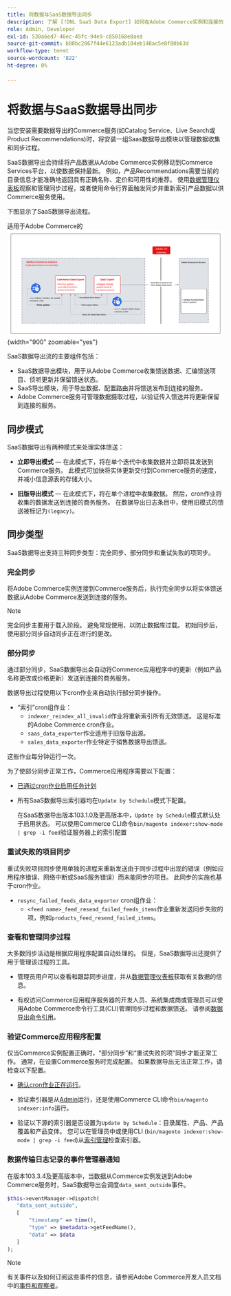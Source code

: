 ```yaml
---
title: 将数据与SaaS数据导出同步
description: 了解 [!DNL SaaS Data Export] 如何在Adobe Commerce实例和连接的SaaS服务之间收集并同步数据。
role: Admin, Developer
exl-id: 530a6ed7-46ec-45fc-94e9-c850168e8aed
source-git-commit: b80bc2867f44e6123adb104eb148ac5e8f80b63d
workflow-type: tm+mt
source-wordcount: '822'
ht-degree: 0%

---
```


# 将数据与SaaS数据导出同步

当您安装需要数据导出的Commerce服务(如Catalog Service、Live Search或Product Recommendations)时，将安装一组Saas数据导出模块以管理数据收集和同步过程。

SaaS数据导出会持续将产品数据从Adobe Commerce实例移动到Commerce Services平台，以使数据保持最新。 例如，产品Recommendations需要当前的目录信息才能准确地返回具有正确名称、定价和可用性的推荐。 使用[数据管理仪表板](https://experienceleague.adobe.com/en/docs/commerce-merchant-services/user-guides/data-services/catalog-sync)观察和管理同步过程，或者使用命令行界面触发同步并重新索引产品数据以供Commerce服务使用。

下图显示了SaaS数据导出流程。

适用于Adobe Commerce的![SaaS数据导出收集和同步流程](assets/data-export-flow.png){width="900" zoomable="yes"}

SaaS数据导出流的主要组件包括：

- SaaS数据导出模块，用于从Adobe Commerce收集馈送数据、汇编馈送项目、侦听更新并保留馈送状态。
- SaaS导出模块，用于导出数据、配置路由并将馈送发布到连接的服务。
- Adobe Commerce服务可管理数据摄取过程，以验证传入馈送并将更新保留到连接的服务。

## 同步模式

SaaS数据导出有两种模式来处理实体馈送：

- **立即导出模式** — 在此模式下，将在单个迭代中收集数据并立即将其发送到Commerce服务。 此模式可加快将实体更新交付到Commerce服务的速度，并减小信息源表的存储大小。

- **旧版导出模式** — 在此模式下，将在单个进程中收集数据。 然后，cron作业将收集的数据发送到连接的商务服务。 在数据导出日志条目中，使用旧模式的馈送被标记为`(legacy)`。

## 同步类型

SaaS数据导出支持三种同步类型：完全同步、部分同步和重试失败的项同步。

### 完全同步

将Adobe Commerce实例连接到Commerce服务后，执行完全同步以将实体馈送数据从Adobe Commerce发送到连接的服务。

>[!NOTE]
>
>完全同步主要用于载入阶段。 避免常规使用，以防止数据库过载。 初始同步后，使用部分同步自动同步正在进行的更改。

### 部分同步

通过部分同步，SaaS数据导出会自动将Commerce应用程序中的更新（例如产品名称更改或价格更新）发送到连接的商务服务。

数据导出过程使用以下cron作业来自动执行部分同步操作。

- “索引”cron组作业：
   - `indexer_reindex_all_invalid`作业将重新索引所有无效馈送。 这是标准的Adobe Commerce cron作业。
   - `saas_data_exporter`作业适用于旧版导出源。
   - `sales_data_exporter`作业特定于销售数据导出馈送。

这些作业每分钟运行一次。

为了使部分同步正常工作，Commerce应用程序需要以下配置：

- [已通过cron作业启用任务计划](https://experienceleague.adobe.com/docs/commerce-operations/installation-guide/next-steps/configuration.html)

- 所有SaaS数据导出索引器均在`Update by Schedule`模式下配置。

  在SaaS数据导出版本103.1.0及更高版本中，`Update by Schedule`模式默认处于启用状态。 可以使用Commerce CLI命令`bin/magento indexer:show-mode | grep -i feed`验证服务器上的索引配置

### 重试失败的项目同步

重试失败项目同步使用单独的进程来重新发送由于同步过程中出现的错误（例如应用程序错误、网络中断或SaaS服务错误）而未能同步的项目。 此同步的实施也基于cron作业。

- `resync_failed_feeds_data_exporter` cron组作业：
   - `<feed name>_feed_resend_failed_feeds_items`作业重新发送同步失败的项，例如`products_feed_resend_failed_items`。

### 查看和管理同步过程

大多数同步活动是根据应用程序配置自动处理的。 但是，SaaS数据导出还提供了用于管理该过程的工具。

- 管理员用户可以查看和跟踪同步进度，并从[数据管理仪表板](https://experienceleague.adobe.com/en/docs/commerce-admin/systems/data-transfer/data-dashboard)获取有关数据的信息。

- 有权访问Commerce应用程序服务器的开发人员、系统集成商或管理员可以使用Adobe Commerce命令行工具(CLI)管理同步过程和数据馈送。 请参阅[数据导出命令引用](data-export-cli-commands.md)。

### 验证Commerce应用程序配置

仅当Commerce实例配置正确时，“部分同步”和“重试失败的项”同步才能正常工作。 通常，在设置Commerce服务时完成配置。 如果数据导出无法正常工作，请检查以下配置。

- [确认cron作业正在运行](https://experienceleague.adobe.com/en/docs/commerce-knowledge-base/kb/troubleshooting/miscellaneous/cron-readiness-check-issues)。

- 验证索引器是从[Admin](https://experienceleague.adobe.com/en/docs/commerce-admin/systems/tools/index-management)运行，还是使用Commerce CLI命令`bin/magento indexer:info`运行。

- 验证以下源的索引器是否设置为`Update by Schedule`：目录属性、产品、产品覆盖和产品变体。 您可以在管理员中或使用CLI (`bin/magento indexer:show-mode | grep -i feed`)从[索引管理](https://experienceleague.adobe.com/en/docs/commerce-admin/systems/tools/index-management)检查索引器。

### 数据传输日志记录的事件管理器通知

在版本103.3.4及更高版本中，当数据从Commerce实例发送到Adobe Commerce服务时，SaaS数据导出会调度`data_sent_outside`事件。

```php
$this->eventManager->dispatch(
   "data_sent_outside",
   [
       "timestamp" => time(),
       "type" => $metadata->getFeedName(),
       "data" => $data
   ]
);
```

>[!NOTE]
>
>有关事件以及如何订阅这些事件的信息，请参阅Adobe Commerce开发人员文档中的[事件和观察者](https://developer.adobe.com/commerce/php/development/components/events-and-observers)。